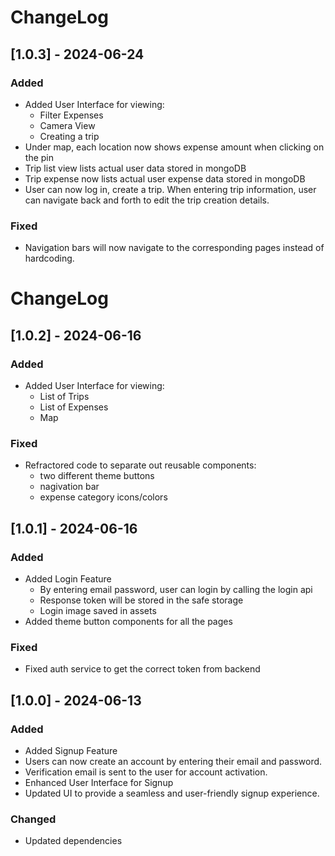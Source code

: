 # ChangeLog
## [1.0.3] - 2024-06-24
### Added
- Added User Interface for viewing:
  - Filter Expenses
  - Camera View
  - Creating a trip
- Under map, each location now shows expense amount when clicking on the pin
- Trip list view lists actual user data stored in mongoDB
- Trip expense now lists actual user expense data stored in mongoDB
- User can now log in, create a trip. When entering trip information, user can navigate back and forth to edit the trip creation details.

### Fixed
- Navigation bars will now navigate to the corresponding pages instead of hardcoding. 

# ChangeLog
## [1.0.2] - 2024-06-16
### Added
- Added User Interface for viewing:
  - List of Trips
  - List of Expenses
  - Map

### Fixed
- Refractored code to separate out reusable components:
  - two different theme buttons
  - nagivation bar
  - expense category icons/colors

## [1.0.1] - 2024-06-16
### Added
- Added Login Feature
  - By entering email password, user can login by calling the login api
  - Response token will be stored in the safe storage
  - Login image saved in assets
- Added theme button components for all the pages

### Fixed
- Fixed auth service to get the correct token from backend

## [1.0.0] - 2024-06-13
### Added
- Added Signup Feature
 - Users can now create an account by entering their email and password.
 - Verification email is sent to the user for account activation.
- Enhanced User Interface for Signup
 - Updated UI to provide a seamless and user-friendly signup experience.

### Changed
- Updated dependencies
